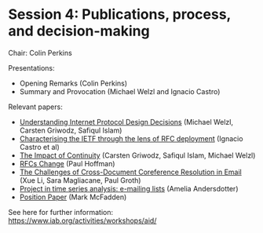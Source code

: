 # Session 4: Publications, process, and decision-making

Chair: Colin Perkins 

Presentations:
* Opening Remarks (Colin Perkins)
* Summary and Provocation (Michael Welzl and Ignacio Castro)

Relevant papers:

* [Understanding Internet Protocol Design Decisions](https://www.iab.org/wp-content/IAB-uploads/2021/11/Welzl.pdf) (Michael Welzl, Carsten Griwodz, Safiqul Islam)
* [Characterising the IETF through the lens of RFC deployment](https://dl.acm.org/doi/abs/10.1145/3487552.3487821) (Ignacio Castro et al)
* [The Impact of Continuity](https://www.iab.org/wp-content/IAB-uploads/2021/11/Griwodz.pdf) (Carsten Griwodz, Safiqul Islam, Michael Welzl)
* [RFCs Change](https://www.iab.org/wp-content/IAB-uploads/2021/11/Hoffman.pdf) (Paul Hoffman)
* [The Challenges of Cross-Document Coreference Resolution in Email](https://www.iab.org/wp-content/IAB-uploads/2021/11/Groth.pdf) (Xue Li, Sara Magliacane, Paul Groth)
* [Project in time series analysis: e-mailing lists](https://www.iab.org/wp-content/IAB-uploads/2021/11/Andersdotter.pdf) (Amelia Andersdotter)
* [Position Paper](https://www.iab.org/wp-content/IAB-uploads/2021/11/McFadden.pdf) (Mark McFadden)


See here for further information: https://www.iab.org/activities/workshops/aid/
